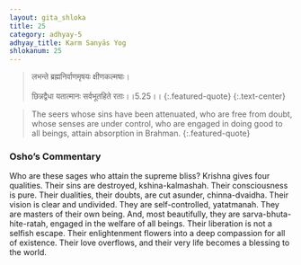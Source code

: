 ```yaml
---
layout: gita_shloka
title: 25
category: adhyay-5
adhyay_title: Karm Sanyās Yog
shlokanum: 25
---
```


> लभन्ते ब्रह्मनिर्वाणमृषयः क्षीणकल्मषाः।<br><br>छिन्नद्वैधा यतात्मानः सर्वभूतहिते रताः।।5.25।।
{:.featured-quote} 
{:.text-center}

> The seers whose sins have been attenuated, who are free from doubt, whose senses are under control, who are engaged in doing good to all beings, attain absorption in Brahman.
{:.featured-quote}

### Osho’s Commentary
Who are these sages who attain the supreme bliss? Krishna gives four qualities.
Their sins are destroyed, kshina-kalmashah. Their consciousness is pure.
Their dualities, their doubts, are cut asunder, chinna-dvaidha. Their vision is clear and undivided.
They are self-controlled, yatatmanah. They are masters of their own being.
And, most beautifully, they are sarva-bhuta-hite-ratah, engaged in the welfare of all beings.
Their liberation is not a selfish escape. Their enlightenment flowers into a deep compassion for all of existence. Their love overflows, and their very life becomes a blessing to the world.
